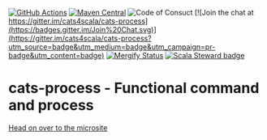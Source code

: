 [![GitHub Actions](https://github.com/cats4scala/cats-process/workflows/CI/badge.svg)](https://github.com/cats4scala/cats-process/actions)
[![Maven Central](https://maven-badges.herokuapp.com/maven-central/cats4scala/cats-process_2.13/badge.svg)](https://maven-badges.herokuapp.com/maven-central/c4s/cats-process_2.13)
![Code of Consuct](https://img.shields.io/badge/Code%20of%20Conduct-Scala-blue.svg)
[![Join the chat at https://gitter.im/cats4scala/cats-process](https://badges.gitter.im/Join%20Chat.svg)](https://gitter.im/cats4scala/cats-process?utm_source=badge&utm_medium=badge&utm_campaign=pr-badge&utm_content=badge)
[![Mergify Status][mergify-status]][mergify]
[![Scala Steward badge](https://img.shields.io/badge/Scala_Steward-helping-blue.svg?style=flat&logo=data:image/png;base64,iVBORw0KGgoAAAANSUhEUgAAAA4AAAAQCAMAAAARSr4IAAAAVFBMVEUAAACHjojlOy5NWlrKzcYRKjGFjIbp293YycuLa3pYY2LSqql4f3pCUFTgSjNodYRmcXUsPD/NTTbjRS+2jomhgnzNc223cGvZS0HaSD0XLjbaSjElhIr+AAAAAXRSTlMAQObYZgAAAHlJREFUCNdNyosOwyAIhWHAQS1Vt7a77/3fcxxdmv0xwmckutAR1nkm4ggbyEcg/wWmlGLDAA3oL50xi6fk5ffZ3E2E3QfZDCcCN2YtbEWZt+Drc6u6rlqv7Uk0LdKqqr5rk2UCRXOk0vmQKGfc94nOJyQjouF9H/wCc9gECEYfONoAAAAASUVORK5CYII=)](https://scala-steward.org)

# cats-process - Functional command and process

[Head on over to the microsite](https://cats4scala.github.io/cats-process)

[mergify]: https://mergify.io
[mergify-status]: https://img.shields.io/endpoint.svg?url=https://gh.mergify.io/badges/cats4scala/cats-process&style=flat
